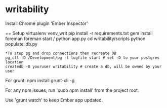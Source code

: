 writability
===========
Install Chrome plugin 'Ember Inspector'

== Setup
    virtualenv venv_writ 
    pip install -r requirements.txt 
    gem install foreman
    foreman start   /  python app.py
    cd writability/scripts
    python populate_db.py


    *To stop pg and drop connections then recreate DB
    pg_ctl -D /Development/pg -l logfile start # set -D to your postgres location 
    createdb -O youruser writability # create a db, will be owned by your user

For grunt:
       npm install grunt-cli -g



For any npm issues, run 'sudo npm install' from the project root.


Use 'grunt watch' to keep Ember app updated.